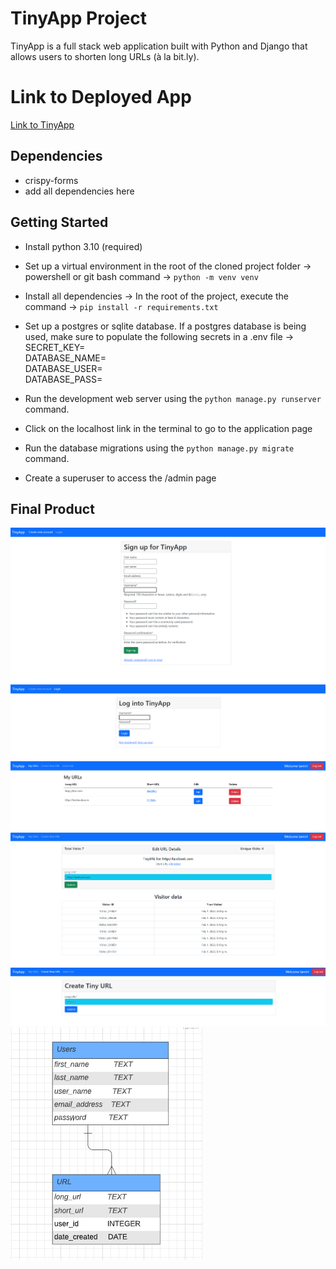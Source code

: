 # TinyApp Project

TinyApp is a full stack web application built with Python and Django that allows users to shorten long URLs (à la bit.ly).

# Link to Deployed App

[Link to TinyApp](http://tan629.pythonanywhere.com/)

## Dependencies
- crispy-forms
- add all dependencies here

## Getting Started

- Install python 3.10 (required)
- Set up a virtual environment in the root of the cloned project folder -> powershell or git bash command -> `python -m venv venv`
- Install all dependencies -> In the root of the project, execute the command -> `pip install -r requirements.txt`
  
- Set up a postgres or sqlite database.  If a postgres database is being used, make sure to populate the following secrets in a .env file ->
  SECRET_KEY= <br/>
  DATABASE_NAME= <br/>
  DATABASE_USER= <br/>
  DATABASE_PASS= <br/>
  
- Run the development web server using the `python manage.py runserver` command.
- Click on the localhost link in the terminal to go to the application page
- Run the database migrations using the `python manage.py migrate` command.
- Create a superuser to access the /admin page

## Final Product

!["Register page"](https://github.com/tan629/url_shortener/blob/main/docs/REGISTER.png)
!["Login page"](https://github.com/tan629/url_shortener/blob/main/docs/LOGIN_PAGE.png)
!["Home page displaying short URLs"](https://github.com/tan629/url_shortener/blob/main/docs/URLS.png)
!["Edit URL page"](https://github.com/tan629/url_shortener/blob/main/docs/VISITOR_DATA.png)
!["Create Short URL page"](https://github.com/tan629/url_shortener/blob/main/docs/CREATE_URL.png)
!["ERD of TinyApp"](https://github.com/tan629/url_shortener/blob/main/docs/tinyapp_users_url.png)


